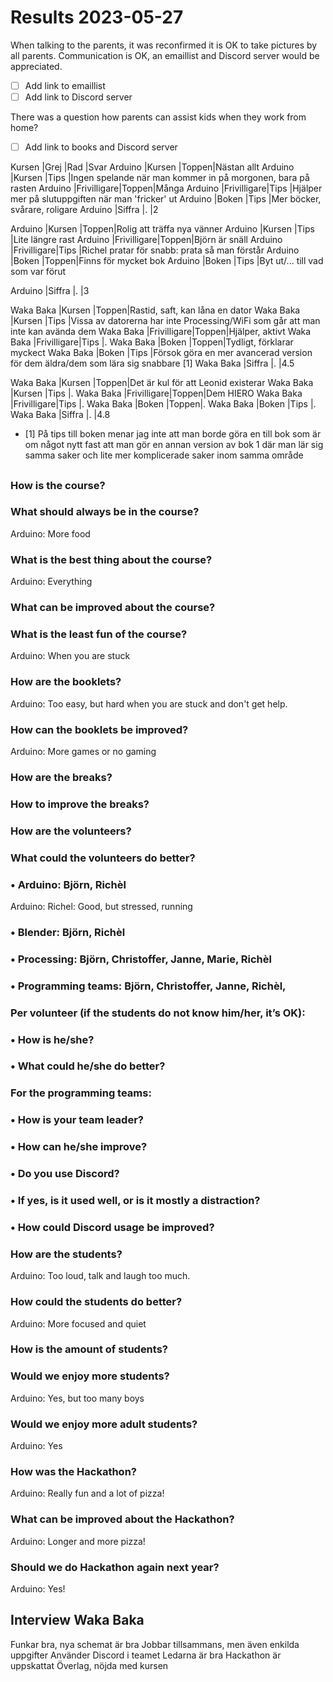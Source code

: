 # Results 2023-05-27

When talking to the parents, 
it was reconfirmed it is OK to take pictures by all parents.
Communication is OK, an emaillist and Discord server would be appreciated.

 * [ ] Add link to emaillist
 * [ ] Add link to Discord server

There was a question how parents can assist kids when they work from home?

 * [ ] Add link to books and Discord server
   
Kursen    |Grej        |Rad   |Svar
Arduino   |Kursen      |Toppen|Nästan allt
Arduino   |Kursen      |Tips  |Ingen spelande när man kommer in på morgonen, bara på rasten
Arduino   |Frivilligare|Toppen|Många
Arduino   |Frivilligare|Tips  |Hjälper mer på slutuppgiften när man 'fricker' ut
Arduino   |Boken       |Tips  |Mer böcker, svårare, roligare
Arduino   |Siffra      |.     |2



Arduino   |Kursen      |Toppen|Rolig att träffa nya vänner
Arduino   |Kursen      |Tips  |Lite längre rast
Arduino   |Frivilligare|Toppen|Björn är snäll
Arduino   |Frivilligare|Tips  |Richel pratar för snabb: prata så man förstår
Arduino   |Boken       |Toppen|Finns för mycket bok
Arduino   |Boken       |Tips  |Byt ut/... till vad som var förut

Arduino   |Siffra      |.     |3


Waka Baka |Kursen      |Toppen|Rastid, saft, kan låna en dator
Waka Baka |Kursen      |Tips  |Vissa av datorerna har inte Processing/WiFi som går att man inte kan avända dem
Waka Baka |Frivilligare|Toppen|Hjälper, aktivt
Waka Baka |Frivilligare|Tips  |.
Waka Baka |Boken       |Toppen|Tydligt, förklarar myckect
Waka Baka |Boken       |Tips  |Försok göra en mer avancerad version för dem äldra/dem som lära sig snabbare [1]
Waka Baka |Siffra      |.     |4.5

Waka Baka |Kursen      |Toppen|Det är kul för att Leonid existerar
Waka Baka |Kursen      |Tips  |.
Waka Baka |Frivilligare|Toppen|Dem HIERO
Waka Baka |Frivilligare|Tips  |.
Waka Baka |Boken       |Toppen|.
Waka Baka |Boken       |Tips  |.
Waka Baka |Siffra      |.     |4.8


 * [1] På tips till boken menar jag inte att man borde göra en till bok som är om något nytt fast att man gör en annan version av bok 1 där man lär sig samma saker och lite mer komplicerade saker inom samma område



## 

### How is the course?


### What should always be in the course? 

Arduino: More food

### What is the best thing about the course?

Arduino: Everything

### What can be improved about the course? 


### What is the least fun of the course?

Arduino: When you are stuck

### How are the booklets?

Arduino: Too easy, but hard when you are stuck and don't get help.

### How can the booklets be improved?

Arduino: More games or no gaming

### How are the breaks?
### How to improve the breaks?
### How are the volunteers?
### What could the volunteers do better?
###     • Arduino: Björn, Richèl

Arduino: Richel: Good, but stressed, running

###     • Blender: Björn, Richèl
###     • Processing: Björn, Christoffer, Janne, Marie, Richèl
###     • Programming teams: Björn, Christoffer, Janne, Richèl, 
### Per volunteer (if the students do not know him/her, it’s OK):
###     • How is he/she?
###     • What could he/she do better?
### For the programming teams:
###     • How is your team leader?
###     • How can he/she improve?
###     • Do you use Discord?
###     • If yes, is it used well, or is it mostly a distraction?
###     • How could Discord usage be improved?
### How are the students? 

Arduino: Too loud, talk and laugh too much.

### How could the students do better? 

Arduino: More focused and quiet

### How is the amount of students? 
### Would we enjoy more students?

Arduino: Yes, but too many boys

### Would we enjoy more adult students?

Arduino: Yes

### How was the Hackathon? 

Arduino: Really fun and a lot of pizza!

### What can be improved about the Hackathon?

Arduino: Longer and more pizza!

### Should we do Hackathon again next year?

Arduino: Yes!

## Interview Waka Baka

Funkar bra, nya schemat är bra
Jobbar tillsammans, men även enkilda uppgifter
Använder Discord i teamet
Ledarna är bra
Hackathon är uppskattat
Överlag, nöjda med kursen

